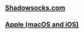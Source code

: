 ## [Shadowsocks.com](https://secure.shadowsocks.nu/clientarea.php?action=productdetails&id=1085648)


## [Apple (macOS and iOS)](https://github.com/Jigsaw-Code/outline-client/#apple-macos-and-ios)
